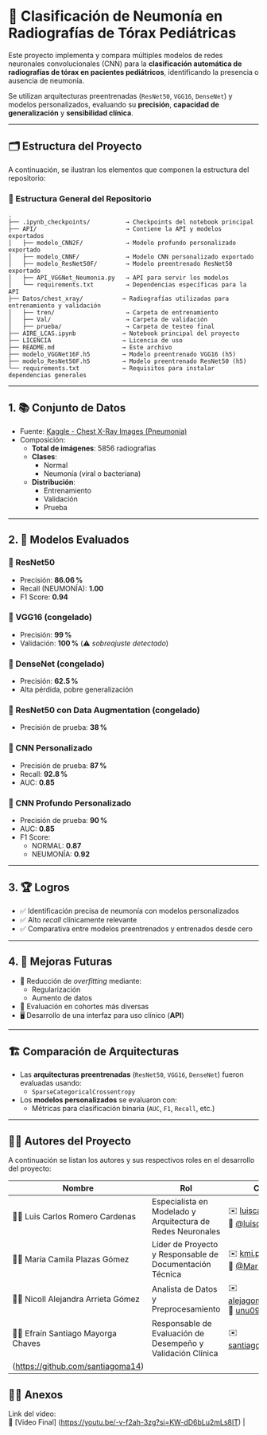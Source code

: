 
# 🧠 Clasificación de Neumonía en Radiografías de Tórax Pediátricas

Este proyecto implementa y compara múltiples modelos de redes neuronales convolucionales (CNN) para la **clasificación automática de radiografías de tórax en pacientes pediátricos**, identificando la presencia o ausencia de neumonía.

Se utilizan arquitecturas preentrenadas (`ResNet50`, `VGG16`, `DenseNet`) y modelos personalizados, evaluando su **precisión**, **capacidad de generalización** y **sensibilidad clínica**.

---

## 🗂️ Estructura del Proyecto

A continuación, se ilustran los elementos que componen la estructura del repositorio:

### 📁 Estructura General del Repositorio

```plaintext
.
├── .ipynb_checkpoints/          → Checkpoints del notebook principal
├── API/                         → Contiene la API y modelos exportados
│   ├── modelo_CNN2F/            → Modelo profundo personalizado exportado
│   ├── modelo_CNNF/             → Modelo CNN personalizado exportado
│   ├── modelo_ResNet50F/        → Modelo preentrenado ResNet50 exportado
│   ├── API_VGGNet_Neumonia.py   → API para servir los modelos
│   └── requirements.txt         → Dependencias específicas para la API
├── Datos/chest_xray/           → Radiografías utilizadas para entrenamiento y validación
│   ├── tren/                    → Carpeta de entrenamiento
│   ├── Val/                     → Carpeta de validación
│   ├── prueba/                  → Carpeta de testeo final
├── AIRE_LCAS.ipynb             → Notebook principal del proyecto
├── LICENCIA                    → Licencia de uso
├── README.md                   → Este archivo
├── modelo_VGGNet16F.h5         → Modelo preentrenado VGG16 (h5)
├── modelo_ResNet50F.h5         → Modelo preentrenado ResNet50 (h5)
└── requirements.txt            → Requisitos para instalar dependencias generales
```

---

## 1. 📚 Conjunto de Datos

- Fuente: [Kaggle - Chest X-Ray Images (Pneumonia)](https://www.kaggle.com/datasets/paultimothymooney/chest-xray-pneumonia)
- Composición:
  - **Total de imágenes**: 5856 radiografías
  - **Clases**:
    - Normal
    - Neumonía (viral o bacteriana)
  - **Distribución**:
    - Entrenamiento
    - Validación
    - Prueba

---

## 2. 🧪 Modelos Evaluados

### 🔹 ResNet50
- Precisión: **86.06 %**
- Recall (NEUMONÍA): **1.00**
- F1 Score: **0.94**

### 🔹 VGG16 (congelado)
- Precisión: **99 %**
- Validación: **100 %** (⚠️ *sobreajuste detectado*)

### 🔹 DenseNet (congelado)
- Precisión: **62.5 %**
- Alta pérdida, pobre generalización

### 🔹 ResNet50 con Data Augmentation (congelado)
- Precisión de prueba: **38 %**

### 🔹 CNN Personalizado
- Precisión de prueba: **87 %**
- Recall: **92.8 %**
- AUC: **0.85**

### 🔹 CNN Profundo Personalizado
- Precisión de prueba: **90 %**
- AUC: **0.85**
- F1 Score:
  - NORMAL: **0.87**
  - NEUMONÍA: **0.92**

---

## 3. 🏆 Logros

- ✅ Identificación precisa de neumonía con modelos personalizados
- ✅ Alto *recall* clínicamente relevante
- ✅ Comparativa entre modelos preentrenados y entrenados desde cero

---

## 4. 🚀 Mejoras Futuras

- 🔧 Reducción de *overfitting* mediante:
  - Regularización
  - Aumento de datos
- 🧬 Evaluación en cohortes más diversas
- 🖥️ Desarrollo de una interfaz para uso clínico (**API**)

---

## 🏗️ Comparación de Arquitecturas

- Las **arquitecturas preentrenadas** (`ResNet50`, `VGG16`, `DenseNet`) fueron evaluadas usando:
  - `SparseCategoricalCrossentropy`
- Los **modelos personalizados** se evaluaron con:
  - Métricas para clasificación binaria (`AUC`, `F1`, `Recall`, etc.)

---

## 👨‍💻 Autores del Proyecto

A continuación se listan los autores y sus respectivos roles en el desarrollo del proyecto:

| Nombre                         | Rol                      | Contacto / GitHub                                   |
|--------------------------------|---------------------------|-----------------------------------------------------|
| 🧑‍💻 Luis Carlos Romero Cardenas|  Especialista en Modelado y Arquitectura de Redes Neuronales | ✉️ luisca990@gmail.com<br>🔗 [@luisca990](https://github.com/luisca990) |
| 👩‍🔬 María Camila Plazas Gómez      | Líder de Proyecto y Responsable de Documentación Técnica | ✉️ kmi.pg18@gmail.com<br>🔗 [@MariaCamilaPlazasG](https://github.com/MariaCamilaPlazasG) |
| 👨‍🎓 Nicoll Alejandra Arrieta Gómez      | Analista de Datos y Preprocesamiento          | ✉️ alejagomez072006@gmail.com<br>🔗 [unu0987654](https://github.com/unu0987654) |
| 👩‍💻 Efraín Santiago Mayorga Chaves  | Responsable de Evaluación de Desempeño y Validación Clínica     | ✉️ santiago.mayorga@outlook.com<br>   
|  (https://github.com/santiagoma14) | 

## 👨‍💻 Anexos
Link del video:<br>🔗 [Video Final] (https://youtu.be/-v-f2ah-3zg?si=KW-dD6bLu2mLs8IT) |
